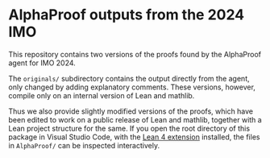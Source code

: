 # AlphaProof outputs from the 2024 IMO

This repository contains two versions of the proofs found by the AlphaProof agent for IMO 2024.

The `originals/` subdirectory contains the output directly from the agent, only changed by adding explanatory comments. These versions, however, compile only on an internal version of Lean and mathlib.

Thus we also provide slightly modified versions of the proofs, which have been edited to work on a public release of Lean and mathlib, together with a Lean project structure for the same.
If you open the root directory of this package in Visual Studio Code, with the [Lean 4 extension](https://marketplace.visualstudio.com/items?itemName=leanprover.lean4) installed, the files in `AlphaProof/` can be inspected interactively.
